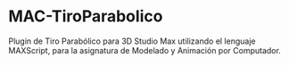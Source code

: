 # MAC-TiroParabolico

Plugin de Tiro Parabólico para 3D Studio Max utilizando el lenguaje MAXScript, para la asignatura de Modelado y Animación por Computador.
